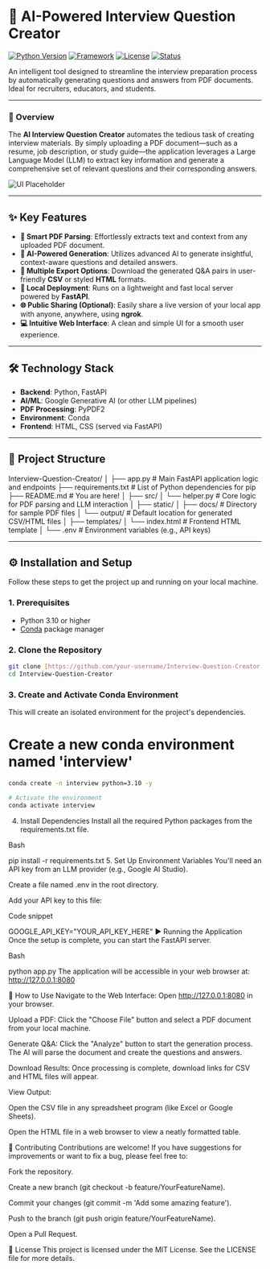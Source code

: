 # 🤖 AI-Powered Interview Question Creator

[![Python Version](https://img.shields.io/badge/Python-3.10%2B-blue.svg)](https://www.python.org/downloads/)
[![Framework](https://img.shields.io/badge/Framework-FastAPI-green.svg)](https://fastapi.tiangolo.com/)
[![License](https://img.shields.io/badge/License-MIT-yellow.svg)](LICENSE)
[![Status](https://img.shields.io/badge/status-active-success.svg)]()

An intelligent tool designed to streamline the interview preparation process by automatically generating questions and answers from PDF documents. Ideal for recruiters, educators, and students.

---

### 🌟 Overview

The **AI Interview Question Creator** automates the tedious task of creating interview materials. By simply uploading a PDF document—such as a resume, job description, or study guide—the application leverages a Large Language Model (LLM) to extract key information and generate a comprehensive set of relevant questions and their corresponding answers.

![UI Placeholder](https://via.placeholder.com/800x400.png?text=Application+Screenshot+Here)

---

## ✨ Key Features

* **📄 Smart PDF Parsing**: Effortlessly extracts text and context from any uploaded PDF document.
* **🧠 AI-Powered Generation**: Utilizes advanced AI to generate insightful, context-aware questions and detailed answers.
* **💾 Multiple Export Options**: Download the generated Q&A pairs in user-friendly **CSV** or styled **HTML** formats.
* **🚀 Local Deployment**: Runs on a lightweight and fast local server powered by **FastAPI**.
* **🌐 Public Sharing (Optional)**: Easily share a live version of your local app with anyone, anywhere, using **ngrok**.
* **💻 Intuitive Web Interface**: A clean and simple UI for a smooth user experience.

---

## 🛠️ Technology Stack

* **Backend**: Python, FastAPI
* **AI/ML**: Google Generative AI (or other LLM pipelines)
* **PDF Processing**: PyPDF2
* **Environment**: Conda
* **Frontend**: HTML, CSS (served via FastAPI)

---

## 📂 Project Structure

Interview-Question-Creator/
│
├── app.py                  # Main FastAPI application logic and endpoints
├── requirements.txt        # List of Python dependencies for pip
├── README.md               # You are here!
│
├── src/
│   └── helper.py           # Core logic for PDF parsing and LLM interaction
│
├── static/
│   ├── docs/               # Directory for sample PDF files
│   └── output/             # Default location for generated CSV/HTML files
│
├── templates/
│   └── index.html          # Frontend HTML template
│
└── .env                    # Environment variables (e.g., API keys)


---

## ⚙️ Installation and Setup

Follow these steps to get the project up and running on your local machine.

### 1. Prerequisites

* Python 3.10 or higher
* [Conda](https://docs.conda.io/en/latest/miniconda.html) package manager

### 2. Clone the Repository

```bash
git clone [https://github.com/your-username/Interview-Question-Creator.git](https://github.com/your-username/Interview-Question-Creator.git)
cd Interview-Question-Creator
```

### 3. Create and Activate Conda Environment
This will create an isolated environment for the project's dependencies.


# Create a new conda environment named 'interview'
```bash
conda create -n interview python=3.10 -y

# Activate the environment
conda activate interview
```
4. Install Dependencies
Install all the required Python packages from the requirements.txt file.

Bash

pip install -r requirements.txt
5. Set Up Environment Variables
You'll need an API key from an LLM provider (e.g., Google AI Studio).

Create a file named .env in the root directory.

Add your API key to this file:

Code snippet

GOOGLE_API_KEY="YOUR_API_KEY_HERE"
▶️ Running the Application
Once the setup is complete, you can start the FastAPI server.

Bash

python app.py
The application will be accessible in your web browser at:
http://127.0.0.1:8080

📝 How to Use
Navigate to the Web Interface: Open http://127.0.0.1:8080 in your browser.

Upload a PDF: Click the "Choose File" button and select a PDF document from your local machine.

Generate Q&A: Click the "Analyze" button to start the generation process. The AI will parse the document and create the questions and answers.

Download Results: Once processing is complete, download links for CSV and HTML files will appear.

View Output:

Open the CSV file in any spreadsheet program (like Excel or Google Sheets).

Open the HTML file in a web browser to view a neatly formatted table.

🤝 Contributing
Contributions are welcome! If you have suggestions for improvements or want to fix a bug, please feel free to:

Fork the repository.

Create a new branch (git checkout -b feature/YourFeatureName).

Commit your changes (git commit -m 'Add some amazing feature').

Push to the branch (git push origin feature/YourFeatureName).

Open a Pull Request.

📜 License
This project is licensed under the MIT License. See the LICENSE file for more details.
